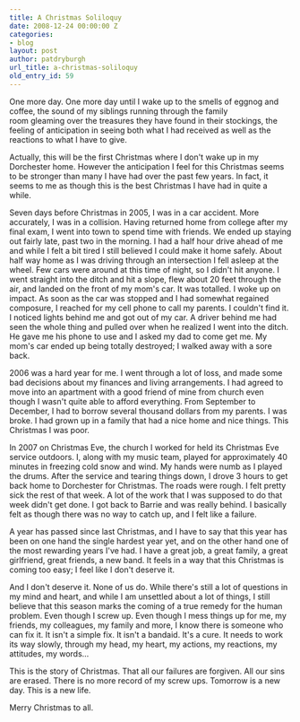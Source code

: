 ```yaml
---
title: A Christmas Soliloquy
date: 2008-12-24 00:00:00 Z
categories:
- blog
layout: post
author: patdryburgh
url_title: a-christmas-soliloquy
old_entry_id: 59
---
```


One more day. One more day until I wake up to the smells of eggnog and coffee, the sound of my siblings running through the family room gleaming over the treasures they have found in their stockings, the feeling of anticipation in seeing both what I had received as well as the reactions to what I have to give. 

Actually, this will be the first Christmas where I don't wake up in my Dorchester home. However the anticipation I feel for this Christmas seems to be stronger than many I have had over the past few years. In fact, it seems to me as though this is the best Christmas I have had in quite a while. 

Seven days before Christmas in 2005, I was in a car accident. More accurately, I was in a collision. Having returned home from college after my final exam, I went into town to spend time with friends. We ended up staying out fairly late, past two in the morning. I had a half hour drive ahead of me and while I felt a bit tired I still believed I could make it home safely. About half way home as I was driving through an intersection I fell asleep at the wheel. Few cars were around at this time of night, so I didn't hit anyone. I went straight into the ditch and hit a slope, flew about 20 feet through the air, and landed on the front of my mom's car. It was totalled. I woke up on impact. As soon as the car was stopped and I had somewhat regained composure, I reached for my cell phone to call my parents. I couldn't find it. I noticed lights behind me and got out of my car. A driver behind me had seen the whole thing and pulled over when he realized I went into the ditch. He gave me his phone to use and I asked my dad to come get me. My mom's car ended up being totally destroyed; I walked away with a sore back. 

2006 was a hard year for me. I went through a lot of loss, and made some bad decisions about my finances and living arrangements. I had agreed to move into an apartment with a good friend of mine from church even though I wasn't quite able to afford everything. From September to December, I had to borrow several thousand dollars from my parents. I was broke. I had grown up in a family that had a nice home and nice things. This Christmas I was poor. 

In 2007 on Christmas Eve, the church I worked for held its Christmas Eve service outdoors. I, along with my music team, played for approximately 40 minutes in freezing cold snow and wind. My hands were numb as I played the drums. After the service and tearing things down, I drove 3 hours to get back home to Dorchester for Christmas. The roads were rough. I felt pretty sick the rest of that week. A lot of the work that I was supposed to do that week didn't get done. I got back to Barrie and was really behind. I basically felt as though there was no way to catch up, and I felt like a failure. 

A year has passed since last Christmas, and I have to say that this year has been on one hand the single hardest year yet, and on the other hand one of the most rewarding years I've had. I have a great job, a great family, a great girlfriend, great friends, a new band. It feels in a way that this Christmas is coming too easy; I feel like I don't deserve it. 

And I don't deserve it. None of us do. While there's still a lot of questions in my mind and heart, and while I am unsettled about a lot of things, I still believe that this season marks the coming of a true remedy for the human problem. Even though I screw up. Even though I mess things up for me, my friends, my colleagues, my family and more, I know there is someone who can fix it. It isn't a simple fix. It isn't a bandaid. It's a cure. It needs to work its way slowly, through my head, my heart, my actions, my reactions, my attitudes, my words… 

This is the story of Christmas. That all our failures are forgiven. All our sins are erased. There is no more record of my screw ups. Tomorrow is a new day. This is a new life. 

Merry Christmas to all.